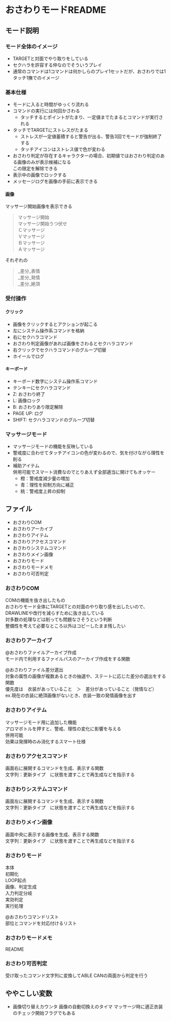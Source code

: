 # おさわりモードREADME
## モード説明
### モード全体のイメージ
- TARGETと対面でやり取りをしている    
- セクハラを許容する仲なのでそういうプレイ    
- 通常のコマンドは1コマンドは何かしらのプレイ1セットだが、おさわりでは1タッチ1撫でのイメージ

### 基本仕様
- モードに入ると時間がゆっくり流れる
- コマンドの実行には何回かさわる
    - タッチするとポイントがたまり、一定値までたまるとコマンドが実行される
- タッチでTARGETにストレスがたまる
    - ストレスが一定値蓄積すると警告が出る、警告3回でモードが強制終了する
    - タッチアイコンはストレス値で色が変わる
- おさわり判定が存在するキャラクターの場合、初期値ではおさわり判定のある画像のみが表示候補になる    
この限定を解除できる
- 表示中の画像でロックする
- メッセージログを画像の手前に表示できる

#### 画像
マッサージ開始画像を表示できる
>マッサージ開始     
>マッサージ開始うつ伏せ     
>Ｃマッサージ       
>Ｖマッサージ       
>Ｂマッサージ       
>Ａマッサージ

それぞれの
>_差分_表情     
>_差分_発情     
>_差分_絶頂     
### 受付操作

#### クリック
- 画像をクリックするとアクションが起こる
- 左にシステム操作系コマンドを格納
- 右にセクハラコマンド
- おさわり判定画像があれば画像をさわるとセクハラコマンド
- 右クリックでセクハラコマンドのグループ切替
- ホイールでログ

#### キーボード
- キーボード数字にシステム操作系コマンド
- テンキーにセクハラコマンド
- Z: おさわり終了
- L: 画像ロック
- B: おさわりあり限定解除
- PAGE UP: ログ
- SHIFT: セクハラコマンドのグループ切替

### マッサージモード
- マッサージモードの機能を反映している
- 警戒度に合わせてタッチアイコンの色が変わるので、気を付けながら理性を削る
- 補助アイテム  
    併用可能でスマート消費なのでとりあえず全部適当に開けてもオッケー
    - 橙：警戒度減少量の増加
    - 青：理性を抑制方向に補正
    - 桃：警戒度上昇の抑制

## ファイル
- おさわりCOM
- おさわりアーカイブ
- おさわりアイテム
- おさわりアクセスコマンド
- おさわりシステムコマンド
- おさわりメイン画像
- おさわりモード
- おさわりモードメモ
- おさわり可否判定

### おさわりCOM

COMの機能を抜き出したもの   
おさわりモード全体にTARGETとの対面のやり取り感を出したいので、DRAWLINEや改行を減らすために抜き出している    
対多数の処理などは削っても問題なさそうという判断    
整備性を考えて必要なところ以外はコピーしたまま残したい  

### おさわりアーカイブ

@おさわりファイルアーカイブ作成     
モード内で利用するファイルパスのアーカイブ作成をする関数

@おさわりファイル差分選出   
対象の属性の画像が複数あるときの抽選や、ステートに応じた差分の選出をする関数    
優先度は　衣装があっていること　＞　差分があっていること（発情など）    
ex.現在の衣装に絶頂画像がないとき、衣装一致の発情画像を出す     

### おさわりアイテム

マッサージモード用に追加した機能    
アロマボトルを押すと、警戒、理性の変化に影響を与える    
併用可能    
効果は発揮時のみ消化するスマート仕様    

### おさわりアクセスコマンド

画面右に展開するコマンドを生成、表示する関数    
文字列：更新タイプ　に状態を渡すことで再生成などを指示する  

### おさわりシステムコマンド

画面左に展開するコマンドを生成、表示する関数    
文字列：更新タイプ　に状態を渡すことで再生成などを指示する  

### おさわりメイン画像

画面中央に表示する画像を生成、表示する関数  
文字列：更新タイプ　に状態を渡すことで再生成などを指示する  

### おさわりモード

本体    
初期化  
LOOP起点    
画像、判定生成  
入力判定分岐    
実効判定    
実行処理    

@おさわりコマンドリスト     
部位とコマンドを対応付けるリスト

### おさわりモードメモ

README

### おさわり可否判定

受け取ったコマンド文字列に変換してABLE CANの両面から判定を行う

## ややこしい変数

- 画像切り替えカウンタ
画像の自動切換えのタイマ
マッサージ時に適正衣装のチェック開始フラグでもある
